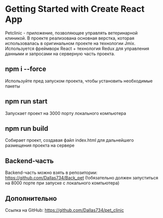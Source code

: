 # Getting Started with Create React App

Petclinic - приложение, позволяющее управлять ветеринарной клиникой. В проекте реализована основная верстка, которая использовалась в оригинальном проекте на технологии Jmix. Используется фреймворк React + технология Redux для управления данными и запросами на серверную часть проекта.

## npm i --force

Используйте пред запуском проекта, чтобы установить необходимые пакеты

## npm run start

Запускает проект на 3000 порту локального компьютера

## npm run build 

Собирает проект, создавая файл index.html для дальнейшего размещения проекта на сервере

## Backend-часть

Backend-часть можно взять в репозитории: https://github.com/Dallas734/Back_pet (!обязательно должен запуститься на 8000 порте при запуске с локального компьютера)

## Дополнительно

Ссылка на GitHub: https://github.com/Dallas734/pet_clinic